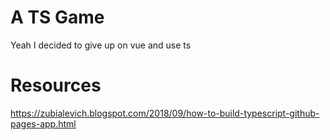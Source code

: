 # A TS Game
Yeah I decided to give up on vue and use ts<br>

# Resources
https://zubialevich.blogspot.com/2018/09/how-to-build-typescript-github-pages-app.html